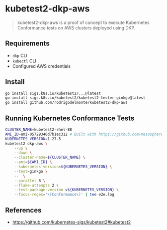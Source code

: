 # kubetest2-dkp-aws

> kubetest2-dkp-aws is a proof of concept to execute Kubernetes Conformance tests on AWS clusters deployed using DKP.

## Requirements

* `dkp` CLI
* `kubectl` CLI
* Configured AWS credentials

## Install

```sh
go install sigs.k8s.io/kubetest2/...@latest
go install sigs.k8s.io/kubetest2/kubetest2-tester-ginkgo@latest
go install github.com/rodrigodelmonte/kubetest2-dkp-aws
```

## Running Kubernetes Conformance Tests

```sh
CLUSTER_NAME=kubetest2-rhel-88
AMI_ID=ami-05729346d7b1ec312 # Built with https://github.com/mesosphere/konvoy-image-builder/
KUBERNETES_VERSION=1.27.5
kubetest2 dkp-aws \
    --up \
    --down \
    --cluster-name=${CLUSTER_NAME} \
    --ami=${AMI_ID} \
    --kubernetes-version=${KUBERNETES_VERSION} \
    --test=ginkgo \
    --  \
    --parallel 8 \
    --flake-attempts 2 \
    --test-package-version v${KUBERNETES_VERSION} \
    --focus-regex='\[Conformance\]' | tee e2e.log
```

## References

* <https://github.com/kubernetes-sigs/kubetest2#kubetest2>

